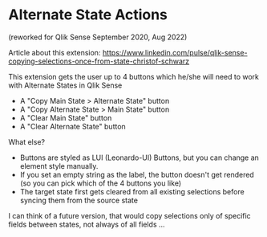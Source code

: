# Alternate State Actions

(reworked for Qlik Sense September 2020, Aug 2022)

Article about this extension: https://www.linkedin.com/pulse/qlik-sense-copying-selections-once-from-state-christof-schwarz

This extension gets the user up to 4 buttons which he/she will need to work with Alternate States in Qlik Sense

 * A "Copy Main State > Alternate State" button
 * A "Copy Alternate State > Main State" button
 * A "Clear Main State" button
 * A "Clear Alternate State" button

What else?
 - Buttons are styled as LUI (Leonardo-UI) Buttons, but you can change an element style manually.
 - If you set an empty string as the label, the button doesn't get rendered (so you can pick which of the 4 buttons you like)
 - The target state first gets cleared from all existing selections before syncing them from the source state

I can think of a future version, that would copy selections only of specific fields between states, not always of all fields ...
